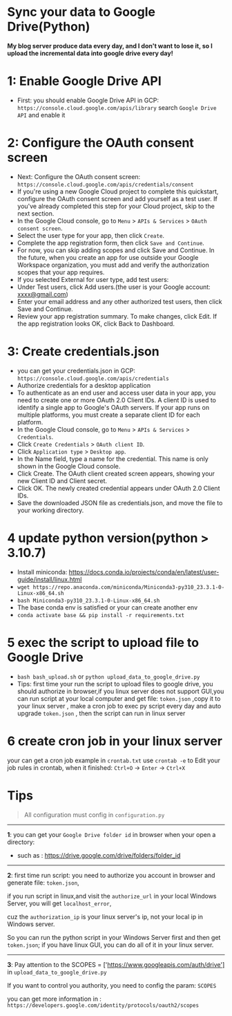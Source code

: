 # Sync your data to Google Drive(Python)

**My blog server produce data every day, and I don't want to lose it, so I upload the incremental data into google drive every day!**

# 1: Enable Google Drive API
* First: you should enable Google Drive API in GCP: `https://console.cloud.google.com/apis/library`
  search `Google Drive API` and enable it

# 2: Configure the OAuth consent screen
* Next: Configure the OAuth consent screen: `https://console.cloud.google.com/apis/credentials/consent`
* If you're using a new Google Cloud project to complete this quickstart, configure the OAuth consent screen and add yourself as a test user. If you've already completed this step for your Cloud project, skip to the next section.
* In the Google Cloud console, go to `Menu`  > `APIs & Services` > `OAuth consent screen`.
* Select the user type for your app, then click `Create`.
* Complete the app registration form, then click `Save and Continue`.
* For now, you can skip adding scopes and click Save and Continue. In the future, when you create an app for use outside your Google Workspace organization, you must add and verify the authorization scopes that your app requires.
* If you selected External for user type, add test users:
* Under Test users, click Add users.(the user is your Google account: xxxx@gmail.com)
* Enter your email address and any other authorized test users, then click Save and Continue.
* Review your app registration summary. To make changes, click Edit. If the app registration looks OK, click Back to Dashboard.

# 3: Create credentials.json
* you can get your credentials.json in GCP: `https://console.cloud.google.com/apis/credentials`
* Authorize credentials for a desktop application
* To authenticate as an end user and access user data in your app, you need to create one or more OAuth 2.0 Client IDs. A client ID is used to identify a single app to Google's OAuth servers. If your app runs on multiple platforms, you must create a separate client ID for each platform.
* In the Google Cloud console, go to `Menu` > `APIs & Services` > `Credentials`.
* Click `Create Credentials` > `OAuth client ID`.
* Click `Application type` > `Desktop app`.
* In the Name field, type a name for the credential. This name is only shown in the Google Cloud console.
* Click Create. The OAuth client created screen appears, showing your new Client ID and Client secret.
* Click OK. The newly created credential appears under OAuth 2.0 Client IDs.
* Save the downloaded JSON file as credentials.json, and move the file to your working directory.

# 4 update python version(python > 3.10.7)
* Install miniconda: https://docs.conda.io/projects/conda/en/latest/user-guide/install/linux.html
* `wget https://repo.anaconda.com/miniconda/Miniconda3-py310_23.3.1-0-Linux-x86_64.sh`
* `bash Miniconda3-py310_23.3.1-0-Linux-x86_64.sh`
* The base conda env is satisfied or your can create another env
* `conda activate base && pip install -r requirements.txt`

# 5 exec the script to upload file to Google Drive
* `bash bash_upload.sh` or `python upload_data_to_google_drive.py`
* Tips: first time your run the script to upload files to google drive, you should authorize in browser,if you linux server does not support GUI,you can run script at your local computer and get file: `token.json` ,copy it to your linux server , make a cron job to exec py script every day and auto upgrade `token.json` , then the script can run in linux server

# 6 create cron job in your linux server
your can get a cron job example in `crontab.txt`
use `crontab -e` to 
Edit your job rules in crontab, when it finished: `Ctrl+O` -> `Enter` -> `Ctrl+X`




# Tips
> All configuration must config in `configuration.py`

--------------------------------------------------------------------------------------
**1**: you can get your `Google Drive folder id` in browser when your open a directory:
  * such as : https://drive.google.com/drive/folders/folder_id


--------------------------------------------------------------------------------------
**2**: first time run script: you need to authorize you account in browser and generate file: `token.json`, 

if you run script in linux,and visit the `authorize_url` in your local Windows Server, you will get `localhost_error`, 

cuz the `authorization_ip` is your linux server's ip, not your local ip in Windows server. 

So you can run the python script in your Windows Server first and then get `token.json`; if you have linux GUI, you can do all of it in your linux server.


--------------------------------------------------------------------------------------
**3**: Pay attention to the SCOPES = ['https://www.googleapis.com/auth/drive'] in `upload_data_to_google_drive.py`

If you want to control you authority, you need to config the param: `SCOPES`

you can get more information in : `https://developers.google.com/identity/protocols/oauth2/scopes`






